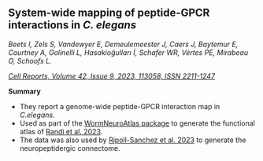 ## System-wide mapping of peptide-GPCR interactions in _C. elegans_
_Beets I, Zels S, Vandewyer E, Demeulemeester J, Caers J, Baytemur E, Courtney A, Golinelli L, Hasakioğulları İ, Schafer WR, Vértes PE, Mirabeau O, Schoofs L._ 

_[Cell Reports,
Volume 42, Issue 9,
2023,
113058,
ISSN 2211-1247](https://www.sciencedirect.com/science/article/pii/S2211124723010690?via%3Dihub)_
<br> 

**Summary**

- They report a genome-wide peptide-GPCR interaction map in _C.elegans_.
- Used as part of the [WormNeuroAtlas package](Resources.md#wormneuroatlas) to generate the functional atlas of [Randi et al. 2023](Randi_2023.md).
- The data was also used by [Ripoll-Sanchez et al. 2023](RipollSanchez_2023.md) to generate the neuropeptidergic connectome.
